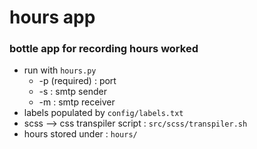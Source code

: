 # hours app
### bottle app for recording hours worked
- run with `hours.py`
    - -p (required) : port
    - -s : smtp sender
    - -m : smtp receiver
- labels populated by `config/labels.txt`
- scss --> css transpiler script : `src/scss/transpiler.sh`
- hours stored under : `hours/`